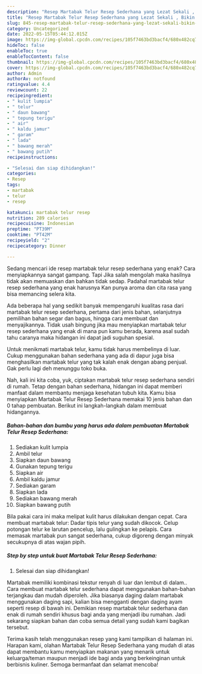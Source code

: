 ```yaml
---
description: "Resep Martabak Telur Resep Sederhana yang Lezat Sekali , Bikin Ngiler"
title: "Resep Martabak Telur Resep Sederhana yang Lezat Sekali , Bikin Ngiler"
slug: 845-resep-martabak-telur-resep-sederhana-yang-lezat-sekali-bikin-ngiler
category: Uncategorized
date: 2022-05-15T05:44:12.015Z
image: https://img-global.cpcdn.com/recipes/105f7463bd3bacf4/680x482cq70/martabak-telur-resep-sederhana-foto-resep-utama.jpg
hideToc: false
enableToc: true
enableTocContent: false
thumbnail: https://img-global.cpcdn.com/recipes/105f7463bd3bacf4/680x482cq70/martabak-telur-resep-sederhana-foto-resep-utama.jpg
cover: https://img-global.cpcdn.com/recipes/105f7463bd3bacf4/680x482cq70/martabak-telur-resep-sederhana-foto-resep-utama.jpg
author: Admin
authorAv: notfound
ratingvalue: 4.4
reviewcount: 22
recipeingredient:
- " kulit lumpia"
- " telur"
- " daun bawang"
- " tepung terigu"
- " air"
- " kaldu jamur"
- " garam"
- " lada"
- " bawang merah"
- " bawang putih"
recipeinstructions:

- "Selesai dan siap dihidangkan!"
categories:
- Resep
tags:
- martabak
- telur
- resep

katakunci: martabak telur resep 
nutrition: 289 calories
recipecuisine: Indonesian
preptime: "PT39M"
cooktime: "PT42M"
recipeyield: "2"
recipecategory: Dinner

---
```



Sedang mencari ide resep martabak telur resep sederhana yang enak? Cara menyiapkannya sangat gampang. Tapi Jika salah mengolah maka hasilnya tidak akan memuaskan dan bahkan tidak sedap. Padahal martabak telur resep sederhana yang enak harusnya Kan punya aroma dan cita rasa yang bisa memancing selera kita.


Ada beberapa hal yang sedikit banyak mempengaruhi kualitas rasa dari martabak telur resep sederhana, pertama dari jenis bahan, selanjutnya pemilihan bahan segar dan bagus, hingga cara membuat dan menyajikannya. Tidak usah bingung jika mau menyiapkan martabak telur resep sederhana yang enak di mana pun kamu berada, karena asal sudah tahu caranya maka hidangan ini dapat jadi suguhan spesial.

Untuk menikmati martabak telur, kamu tidak harus membelinya di luar. Cukup menggunakan bahan sederhana yang ada di dapur juga bisa menghasilkan martabak telur yang tak kalah enak dengan abang penjual. Gak perlu lagi deh menunggu toko buka.


Nah, kali ini kita coba, yuk, ciptakan martabak telur resep sederhana sendiri di rumah. Tetap dengan bahan sederhana, hidangan ini dapat memberi manfaat dalam membantu menjaga kesehatan tubuh kita. Kamu bisa menyiapkan Martabak Telur Resep Sederhana memakai 10 jenis bahan dan 0 tahap pembuatan. Berikut ini langkah-langkah dalam membuat hidangannya.

<!--inarticleads1-->

##### Bahan-bahan dan bumbu yang harus ada dalam pembuatan Martabak Telur Resep Sederhana:

1. Sediakan  kulit lumpia
1. Ambil  telur
1. Siapkan  daun bawang
1. Gunakan  tepung terigu
1. Siapkan  air
1. Ambil  kaldu jamur
1. Sediakan  garam
1. Siapkan  lada
1. Sediakan  bawang merah
1. Siapkan  bawang putih


Bila pakai cara ini maka melipat kulit harus dilakukan dengan cepat. Cara membuat martabak telur: Dadar tipis telur yang sudah dikocok. Celup potongan telur ke larutan pencelup, lalu gulingkan ke pelapis. Cara memasak martabak pun sangat sederhana, cukup digoreng dengan minyak secukupnya di atas wajan pipih. 

<!--inarticleads2-->

##### Step by step untuk buat Martabak Telur Resep Sederhana:


1. Selesai dan siap dihidangkan!

Martabak memiliki kombinasi tekstur renyah di luar dan lembut di dalam.. Cara membuat martabak telur sederhana dapat menggunakan bahan-bahan terjangkau dan mudah diperoleh. Jika biasanya daging dalam martabak menggunakan daging sapi, kalian bisa mengganti dengan daging ayam seperti resep di bawah ini. Demikian resep martabak telur sederhana dan enak di rumah sendiri khusus bagi anda yang menjadi ibu rumahan. Jadi sekarang siapkan bahan dan coba semua detail yang sudah kami bagikan tersebut. 

Terima kasih telah menggunakan resep yang kami tampilkan di halaman ini. Harapan kami, olahan Martabak Telur Resep Sederhana yang mudah di atas dapat membantu kamu menyiapkan makanan yang menarik untuk keluarga/teman maupun menjadi ide bagi anda yang berkeinginan untuk berbisnis kuliner. Semoga bermanfaat dan selamat mencoba!
